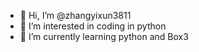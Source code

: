 - 👋 Hi, I’m @zhangyixun3811
- 👀 I’m interested in coding in python
- 🌱 I’m currently learning python and Box3

<!---
zhangyixun3811/zhangyixun3811 is a ✨ special ✨ repository because its `README.md` (this file) appears on your GitHub profile.
You can click the Preview link to take a look at your changes.
--->
